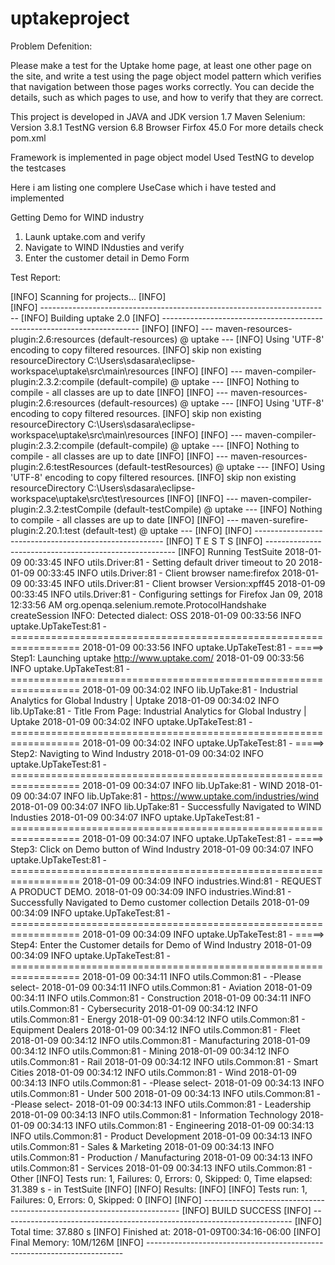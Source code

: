 # uptakeproject
Problem Defenition:

Please make a test for the Uptake home page, at least one other page on the site, and write a test using the page 
object model pattern which verifies that navigation between those pages works correctly. You can decide the details, 
such as which pages to use, and how to verify that they are correct. 

This project is developed in 
JAVA  and JDK version 1.7 
Maven
Selenium: Version 3.8.1
TestNG  version 6.8
Browser Firfox 45.0
For more details check pom.xml

Framework is implemented in page object model
Used TestNG to develop the testcases

Here i am listing one complere UseCase which i have tested and implemented

Getting Demo for WIND industry
1. Launk uptake.com and verify
2. Navigate to WIND INdusties and verify
3. Enter the customer detail in Demo Form


Test Report:

[INFO] Scanning for projects...
[INFO]                                                                         
[INFO] ------------------------------------------------------------------------
[INFO] Building uptake 2.0
[INFO] ------------------------------------------------------------------------
[INFO] 
[INFO] --- maven-resources-plugin:2.6:resources (default-resources) @ uptake ---
[INFO] Using 'UTF-8' encoding to copy filtered resources.
[INFO] skip non existing resourceDirectory C:\Users\sdasara\eclipse-workspace\uptake\src\main\resources
[INFO] 
[INFO] --- maven-compiler-plugin:2.3.2:compile (default-compile) @ uptake ---
[INFO] Nothing to compile - all classes are up to date
[INFO] 
[INFO] --- maven-resources-plugin:2.6:resources (default-resources) @ uptake ---
[INFO] Using 'UTF-8' encoding to copy filtered resources.
[INFO] skip non existing resourceDirectory C:\Users\sdasara\eclipse-workspace\uptake\src\main\resources
[INFO] 
[INFO] --- maven-compiler-plugin:2.3.2:compile (default-compile) @ uptake ---
[INFO] Nothing to compile - all classes are up to date
[INFO] 
[INFO] --- maven-resources-plugin:2.6:testResources (default-testResources) @ uptake ---
[INFO] Using 'UTF-8' encoding to copy filtered resources.
[INFO] skip non existing resourceDirectory C:\Users\sdasara\eclipse-workspace\uptake\src\test\resources
[INFO] 
[INFO] --- maven-compiler-plugin:2.3.2:testCompile (default-testCompile) @ uptake ---
[INFO] Nothing to compile - all classes are up to date
[INFO] 
[INFO] --- maven-surefire-plugin:2.20.1:test (default-test) @ uptake ---
[INFO] 
[INFO] -------------------------------------------------------
[INFO]  T E S T S
[INFO] -------------------------------------------------------
[INFO] Running TestSuite
2018-01-09 00:33:45 INFO  utils.Driver:81 - Setting default driver timeout to 20
2018-01-09 00:33:45 INFO  utils.Driver:81 - Client browser name:firefox
2018-01-09 00:33:45 INFO  utils.Driver:81 - Client browser Version:xpff45
2018-01-09 00:33:45 INFO  utils.Driver:81 - Configuring settings for Firefox
Jan 09, 2018 12:33:56 AM org.openqa.selenium.remote.ProtocolHandshake createSession
INFO: Detected dialect: OSS
2018-01-09 00:33:56 INFO  uptake.UpTakeTest:81 - ==================================================================
2018-01-09 00:33:56 INFO  uptake.UpTakeTest:81 - =====>     Step1: Launching uptake http://www.uptake.com/
2018-01-09 00:33:56 INFO  uptake.UpTakeTest:81 - ==================================================================
2018-01-09 00:34:02 INFO  lib.UpTake:81 - Industrial Analytics for Global Industry | Uptake
2018-01-09 00:34:02 INFO  lib.UpTake:81 - Title From Page: Industrial Analytics for Global Industry | Uptake
2018-01-09 00:34:02 INFO  uptake.UpTakeTest:81 - ==================================================================
2018-01-09 00:34:02 INFO  uptake.UpTakeTest:81 - =====>     Step2: Navigting to Wind Industry
2018-01-09 00:34:02 INFO  uptake.UpTakeTest:81 - ==================================================================
2018-01-09 00:34:07 INFO  lib.UpTake:81 - WIND
2018-01-09 00:34:07 INFO  lib.UpTake:81 - https://www.uptake.com/industries/wind
2018-01-09 00:34:07 INFO  lib.UpTake:81 - Successfully Navigated to WIND Industies
2018-01-09 00:34:07 INFO  uptake.UpTakeTest:81 - ==================================================================
2018-01-09 00:34:07 INFO  uptake.UpTakeTest:81 - =====>     Step3: Click on Demo button of Wind Industry
2018-01-09 00:34:07 INFO  uptake.UpTakeTest:81 - ==================================================================
2018-01-09 00:34:09 INFO  industries.Wind:81 - REQUEST A PRODUCT DEMO.
2018-01-09 00:34:09 INFO  industries.Wind:81 - Successfully Navigated to Demo customer collection Details
2018-01-09 00:34:09 INFO  uptake.UpTakeTest:81 - ==================================================================
2018-01-09 00:34:09 INFO  uptake.UpTakeTest:81 - =====>     Step4: Enter the Customer details for Demo of Wind Industry
2018-01-09 00:34:09 INFO  uptake.UpTakeTest:81 - ==================================================================
2018-01-09 00:34:11 INFO  utils.Common:81 - -Please select-
2018-01-09 00:34:11 INFO  utils.Common:81 - Aviation
2018-01-09 00:34:11 INFO  utils.Common:81 - Construction
2018-01-09 00:34:11 INFO  utils.Common:81 - Cybersecurity
2018-01-09 00:34:12 INFO  utils.Common:81 - Energy
2018-01-09 00:34:12 INFO  utils.Common:81 - Equipment Dealers
2018-01-09 00:34:12 INFO  utils.Common:81 - Fleet
2018-01-09 00:34:12 INFO  utils.Common:81 - Manufacturing
2018-01-09 00:34:12 INFO  utils.Common:81 - Mining
2018-01-09 00:34:12 INFO  utils.Common:81 - Rail
2018-01-09 00:34:12 INFO  utils.Common:81 - Smart Cities
2018-01-09 00:34:12 INFO  utils.Common:81 - Wind
2018-01-09 00:34:13 INFO  utils.Common:81 - -Please select-
2018-01-09 00:34:13 INFO  utils.Common:81 - Under 500
2018-01-09 00:34:13 INFO  utils.Common:81 - -Please select-
2018-01-09 00:34:13 INFO  utils.Common:81 - Leadership
2018-01-09 00:34:13 INFO  utils.Common:81 - Information Technology
2018-01-09 00:34:13 INFO  utils.Common:81 - Engineering
2018-01-09 00:34:13 INFO  utils.Common:81 - Product Development
2018-01-09 00:34:13 INFO  utils.Common:81 - Sales & Marketing
2018-01-09 00:34:13 INFO  utils.Common:81 - Production / Manufacturing
2018-01-09 00:34:13 INFO  utils.Common:81 - Services
2018-01-09 00:34:13 INFO  utils.Common:81 - Other
[INFO] Tests run: 1, Failures: 0, Errors: 0, Skipped: 0, Time elapsed: 31.389 s - in TestSuite
[INFO] 
[INFO] Results:
[INFO] 
[INFO] Tests run: 1, Failures: 0, Errors: 0, Skipped: 0
[INFO] 
[INFO] ------------------------------------------------------------------------
[INFO] BUILD SUCCESS
[INFO] ------------------------------------------------------------------------
[INFO] Total time: 37.880 s
[INFO] Finished at: 2018-01-09T00:34:16-06:00
[INFO] Final Memory: 10M/126M
[INFO] ------------------------------------------------------------------------




